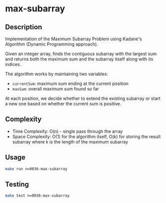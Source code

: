 # max-subarray

## Description

Implementation of the Maximum Subarray Problem using Kadane's Algorithm (Dynamic Programming approach).

Given an integer array, finds the contiguous subarray with the largest sum and returns both the maximum sum and the subarray itself along with its indices.

The algorithm works by maintaining two variables:

- `currentSum`: maximum sum ending at the current position
- `maxSum`: overall maximum sum found so far

At each position, we decide whether to extend the existing subarray or start a new one based on whether the current sum is positive.

## Complexity

- Time Complexity: O(n) - single pass through the array
- Space Complexity: O(1) for the algorithm itself, O(k) for storing the result subarray where k is the length of the maximum subarray

## Usage

```bash
make run n=0036-max-subarray
```

## Testing

```bash
make test n=0036-max-subarray
```
